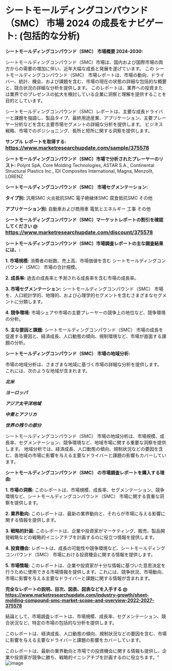 # シートモールディングコンパウンド（SMC） 市場 2024 の成長をナビゲート: (包括的な分析)

<strong>シートモールディングコンパウンド（SMC） 市場概要 2024-2030:</strong>

シートモールディングコンパウンド（SMC）市場は、国内および国際市場の両方からの需要の増加に伴い、近年大幅な成長と発展を遂げています。 この シートモールディングコンパウンド（SMC） 市場レポートは、市場の動向、ドライバー、統計、機会、および課題を含む、市場の現在の状態の詳細な包括的な概要と、競合状況の詳細な分析を提供します。 このレポートは、業界への投資または業界でのプレゼンスの拡大を検討している企業に洞察と理解を提供することを目的としています。

シートモールディングコンパウンド（SMC）レポートは、主要な成長ドライバーと課題を強調し、製品タイプ、最終用途産業、アプリケーション、主要プレーヤー分析などを含む主要市場セグメントの詳細な分析を提供します。 ビジネス戦略、市場でのポジショニング、長所と短所に関する洞察を提供します。



<strong>サンプル レポートを取得する: <a href=https://www.marketresearchupdate.com/sample/375578><font size=3 color=#0000ff>https://www.marketresearchupdate.com/sample/375578</font></a></strong>



<strong>シートモールディングコンパウンド（SMC）市場で分析されたプレーヤーのリスト:</strong>
Polynt SpA, Core Molding Technologies, ASTAR S.A., Continental Structural Plastics Inc., IDI Composites International, Magna, Menzolit, LORENZ



<strong>シートモールディングコンパウンド（SMC） 市場セグメンテーション:</strong>



<strong>タイプ別:</strong>
汎用SMC
火炎抵抗SMC
電子絶縁体SMC
腐食抵抗SMC
その他



<strong>アプリケーション別:</strong>
自動車および商用車
電気とエネルギー
工事
その他



<strong>シートモールディングコンパウンド（SMC）マーケットレポートの割引を確認してください @ <a href=https://www.marketresearchupdate.com/discount/375578><font size=3 color=#0000ff>https://www.marketresearchupdate.com/discount/375578</font></a></strong>



<strong>シートモールディングコンパウンド（SMC）市場調査レポートの主な調査結果には、:</strong>



<strong>1. 市場規模:</strong> 消費者の総数、売上高、市場価値を含む シートモールディングコンパウンド（SMC） 市場の合計規模。



<strong>2. 成長率:</strong> 過去の成長率と予測される成長率を含む市場の成長率。



<strong>3. 市場セグメンテーション:</strong> シートモールディングコンパウンド（SMC） 市場を、人口統計学的、地理的、および心理学的セグメントを含むさまざまなセグメントに分類します。



<strong>4. 競争環境:</strong> 市場シェアや市場の主要プレーヤーの競争上の地位など、競争環境の分析。



<strong>5. 主な要因と課題:</strong> シートモールディングコンパウンド（SMC） 市場の成長を促進する要因と、経済成長、人口動態の傾向、規制環境など、市場が直面する課題の分析。



<strong>シートモールディングコンパウンド（SMC） 市場の地域分析:</strong>

市場の地域分析は、さまざまな地域に基づく市場の詳細な分析を提供します。 これには、次のような地域が含まれます。

<em>

<strong>北米</strong></em>
<em>

<strong>ヨーロッパ</strong></em>
<em>

<strong>アジア太平洋地域</strong></em>
<em>

<strong>中東とアフリカ</strong></em>
<em>

<strong>世界の残りの部分</strong></em>

シートモールディングコンパウンド（SMC） 市場の地域分析は、市場規模、成長率、セグメンテーション、競争環境など、地域市場に関する重要な洞察を提供します。 地域分析では、経済成長、人口動態の傾向、規制状況などの要因を含む、各地域の市場に影響を与える主要なドライバーと課題の影響もカバーしています。



<strong>シートモールディングコンパウンド（SMC） の市場調査レポートを購入する理由:</strong>



<strong>1. 市場の洞察:</strong> このレポートは、市場規模、成長率、セグメンテーション、競争環境など、シートモールディングコンパウンド（SMC） 市場に関する貴重な洞察を提供します。



<strong>2. 業界動向:</strong> このレポートは、最新の業界動向と、それらが市場に与える影響に関する情報を提供します。



<strong>3. 戦略的計画:</strong> このレポートは、企業や投資家がマーケティング、販売、製品開発戦略などの戦略的イニシアチブを計画するのに役立つ情報を提供します。



<strong>4. 投資機会:</strong> レポートは、成長の可能性や競争環境など、シートモールディングコンパウンド（SMC） 市場における投資機会に関する情報を提供します。



<strong>5. 市場情報:</strong> このレポートは、企業や投資家が十分な情報に基づいた意思決定を行うために使用できる市場情報を提供します。これには、競争状況、市場動向、市場に影響を与える主要なドライバーと課題に関する情報が含まれます。



<strong><b>完全なレポートの説明、目次、図表、図表などを入手する @ <a href=https://www.marketresearchupdate.com/industry-growth/sheet-molding-compound-smc-market-scope-and-overview-2022-2027-375578>https://www.marketresearchupdate.com/industry-growth/sheet-molding-compound-smc-market-scope-and-overview-2022-2027-375578</a></b></strong>

結論として、市場調査レポートは、市場規模、成長率、セグメンテーション、競合状況など、特定の市場の包括的な分析を提供します。

このレポートは、経済成長、人口動態の傾向、規制状況などの要因を含む、市場に影響を与える主要なドライバーと課題の影響をカバーしています。

このレポートは、最新の業界動向と市場での投資機会に関する情報も提供し、企業や投資家が競争に勝ち、戦略的イニシアチブを計画するのに役立ちます。"
![image](https://github.com/renukap7961/renukap7961/assets/163852544/56e30d74-828d-4f4d-844d-56b0c3f54df6)
